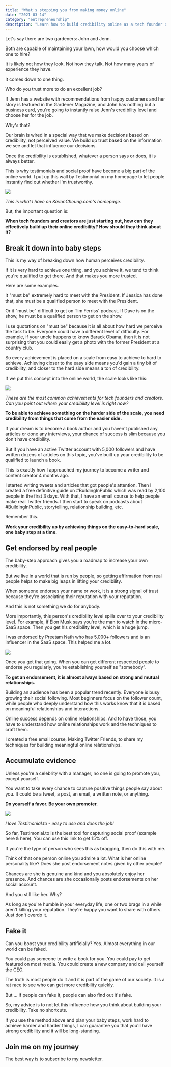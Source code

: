 ```yaml
---
title: "What's stopping you from making money online"
date: "2021-03-14"
category: "entrepreneurship"
description: "Learn how to build credibility online as a tech founder or creator. Break down the process into baby steps, get endorsed by real people, and accumulate evidence of your work."
---
```


Let's say there are two gardeners: John and Jenn.

Both are capable of maintaining your lawn, how would you choose which one to hire?

It is likely not how they look. Not how they talk. Not how many years of experience they have.

It comes down to one thing.

Who do you trust more to do an excellent job?

If Jenn has a website with recommendations from happy customers and her story is featured in the Gardener Magazine, and John has nothing but a business card, you're going to instantly raise Jenn's credibility level and choose her for the job.

Why's that?

Our brain is wired in a special way that we make decisions based on credibility, not perceived value. We build up trust based on the information we see and let that influence our decisions.

Once the credibility is established, whatever a person says or does, it is always better.

This is why testimonials and social proof have become a big part of the online world. I put up this wall by Testimonial on my homepage to let people instantly find out whether I'm trustworthy.

![](/images/blog/credibility-1.jpeg)

_This is what I have on KevonCheung.com's homepage._

But, the important question is:

**When tech founders and creators are just starting out, how can they effectively build up their online credibility? How should they think about it?**

## Break it down into baby steps

This is my way of breaking down how human perceives credibility.

If it is very hard to achieve one thing, and you achieve it, we tend to think you're qualified to get there. And that makes you more trusted.

Here are some examples.

It "must be" extremely hard to meet with the President. If Jessica has done that, she must be a qualified person to meet with the President.

Or it "must be" difficult to get on Tim Ferriss' podcast. If Dave is on the show, he must be a qualified person to get on the show.

I use quotations on "must be" because it is all about how hard we perceive the task to be. Everyone could have a different level of difficulty. For example, if your uncle happens to know Barack Obama, then it is not surprising that you could easily get a photo with the former President at a country club.

So every achievement is placed on a scale from easy to achieve to hard to achieve. Achieving closer to the easy side means you'd gain a tiny bit of credibility, and closer to the hard side means a ton of credibility.

If we put this concept into the online world, the scale looks like this:

![](/images/blog/credibility-2.png)

_These are the most common achievements for tech founders and creators. Can you point out where your credibility level is right now?_

**To be able to achieve something on the harder side of the scale, you need credibility from things that come from the easier side.**

If your dream is to become a book author and you haven't published any articles or done any interviews, your chance of success is slim because you don't have credibility.

But if you have an active Twitter account with 5,000 followers and have written dozens of articles on this topic, you've built up your credibility to be qualified to launch a book.

This is exactly how I approached my journey to become a writer and content creator 4 months ago.

I started writing tweets and articles that got people's attention. Then I created a free definitive guide on #BuildingInPublic which was read by 2,100 people in the first 3 days. With that, I have an email course to help people make real Twitter friends. I then start to speak on podcasts about #BuildingInPublic, storytelling, relationship building, etc.

Remember this.

**Work your credibility up by achieving things on the easy-to-hard scale, one baby step at a time.**

## Get endorsed by real people

The baby-step approach gives you a roadmap to increase your own credibility.

But we live in a world that is run by people, so getting affirmation from real people helps to make big leaps in lifting your credibility.

When someone endorses your name or work, it is a strong signal of trust because they're associating their reputation with your reputation.

And this is not something we do for anybody.

More importantly, this person's credibility level spills over to your credibility level. For example, if Elon Musk says you're the man to watch in the micro-SaaS space. Then you get his credibility level, which is a huge jump.

I was endorsed by Preetam Nath who has 5,000+ followers and is an influencer in the SaaS space. This helped me a lot.

![](/images/blog/credibility-3.png)

Once you get that going. When you can get different respected people to endorse you regularly, you're establishing yourself as "somebody".

**To get an endorsement, it is almost always based on strong and mutual relationships.**

Building an audience has been a popular trend recently. Everyone is busy growing their social following. Most beginners focus on the follower count, while people who deeply understand how this works know that it is based on meaningful relationships and interactions.

Online success depends on online relationships. And to have those, you have to understand how online relationships work and the techniques to craft them.

I created a free email course, Making Twitter Friends, to share my techniques for building meaningful online relationships.

## Accumulate evidence

Unless you're a celebrity with a manager, no one is going to promote you, except yourself.

You want to take every chance to capture positive things people say about you. It could be a tweet, a post, an email, a written note, or anything.

**Do yourself a favor. Be your own promoter.**

![](/images/blog/credibility-4.png)

_I love Testimonial.to - easy to use and does the job!_

So far, Testimonial.to is the best tool for capturing social proof (example here & here). You can use this link to get 15% off.

If you're the type of person who sees this as bragging, then do this with me.

Think of that one person online you admire a lot. What is her online personality like? Does she post endorsement notes given by other people?

Chances are she is genuine and kind and you absolutely enjoy her presence. And chances are she occasionally posts endorsements on her social account.

And you still like her. Why?

As long as you're humble in your everyday life, one or two brags in a while aren't killing your reputation. They're happy you want to share with others. Just don't overdo it.

## Fake it

Can you boost your credibility artificially? Yes. Almost everything in our world can be faked.

You could pay someone to write a book for you. You could pay to get featured on most media. You could create a new company and call yourself the CEO.

The truth is most people do it and it is part of the game of our society. It is a rat race to see who can get more credibility quickly.

But ... if people can fake it, people can also find out it's fake.

So, my advice is to not let this influence how you think about building your credibility. Take no shortcuts.

If you use the method above and plan your baby steps, work hard to achieve harder and harder things, I can guarantee you that you'll have strong credibility and it will be long-standing.

## Join me on my journey

The best way is to subscribe to my newsletter.